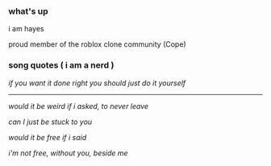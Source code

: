 ### what's up
i am hayes

proud member of the roblox clone community (Cope)


### song quotes ( i am a nerd )

_if you want it done right you should just do it yourself_
<hr>

_would it be weird if i asked, to never leave_
<br>

_can I just be stuck to you_
<br>

_would it be free if i said_
<br>

_i'm not free, without you, beside me_
